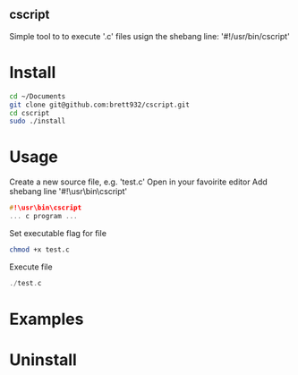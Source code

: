 ## cscript
Simple tool to to execute '.c' files usign the shebang line: '#!/usr/bin/cscript'

# Install
```bash
cd ~/Documents
git clone git@github.com:brett932/cscript.git
cd cscript
sudo ./install
```
# Usage
Create a new source file, e.g. 'test.c'
Open in your favoirite editor
Add shebang line '#!\usr\bin\cscript'
```c
#!\usr\bin\cscript
... c program ...
```
Set executable flag for file
```bash
chmod +x test.c
```
Execute file
```c
./test.c
```
# Examples

# Uninstall
